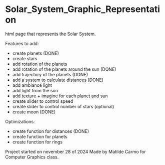# Solar_System_Graphic_Representation
 html page that represents the Solar System. 



Features to add: 
- create planets (DONE)
- create stars
- add rotation of the planets 
- add rotation of the planets around the sun (DONE)
- add trajectory of the planets (DONE)
- add a system to calculate distances (DONE)
- add ambiance light
- add light from the sun
- add texture + imagine for each planet and sun
- create slider to control speed
- create slider to control number of stars (optional)
- create moon (DONE)

Optimizations: 
- create function for distances (DONE)
- create function for planets
- create function for rings


Project started on november 28 of 2024
Made by Matilde Carmo for Computer Graphics class.
